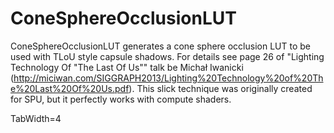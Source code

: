 ConeSphereOcclusionLUT
=======

ConeSphereOcclusionLUT generates a cone sphere occlusion LUT to be used with TLoU style capsule shadows. For details see page 26 of "Lighting Technology Of "The Last Of Us"" talk be Michał Iwanicki (http://miciwan.com/SIGGRAPH2013/Lighting%20Technology%20of%20The%20Last%20Of%20Us.pdf). This slick technique was originally created for SPU, but it perfectly works with compute shaders.

TabWidth=4
